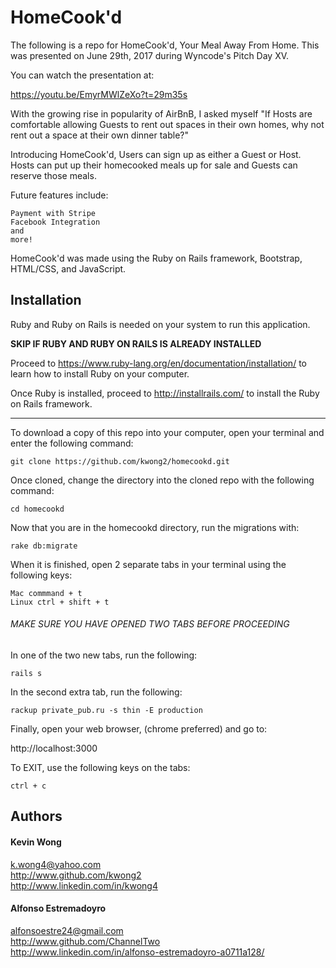 # HomeCook'd

The following is a repo for HomeCook'd, Your Meal Away From Home. This was presented on June 29th, 2017 during Wyncode's Pitch Day XV. 

You can watch the presentation at:

https://youtu.be/EmyrMWlZeXo?t=29m35s

With the growing rise in popularity of AirBnB, I asked myself "If Hosts are comfortable allowing Guests to rent out spaces in their own homes, why not rent out a space at their own dinner table?"

Introducing HomeCook'd, Users can sign up as either a Guest or Host. Hosts can put up their homecooked meals up for sale and Guests can reserve those meals. 


Future features include: 
```
Payment with Stripe
Facebook Integration
and 
more!
```

HomeCook'd was made using the Ruby on Rails framework, Bootstrap, HTML/CSS, and JavaScript.

## Installation

Ruby and Ruby on Rails is needed on your system to run this application. 

**SKIP IF RUBY AND RUBY ON RAILS IS ALREADY INSTALLED**

Proceed to https://www.ruby-lang.org/en/documentation/installation/ to learn how to install Ruby on your computer.

Once Ruby is installed, proceed to http://installrails.com/ to install the Ruby on Rails framework.
*******************************************************

To download a copy of this repo into your computer, open your terminal and enter the following command: 

```
git clone https://github.com/kwong2/homecookd.git
``` 
Once cloned, change the directory into the cloned repo with the following command:

```
cd homecookd
```
Now that you are in the homecookd directory, run the migrations with:

```
rake db:migrate
```
When it is finished, open 2 separate tabs in your terminal using the following keys:

```
Mac commmand + t
Linux ctrl + shift + t
```
###### MAKE SURE YOU HAVE OPENED TWO TABS BEFORE PROCEEDING

In one of the two new tabs, run the following:

```
rails s
```

In the second extra tab, run the following:

```
rackup private_pub.ru -s thin -E production
```

Finally, open your web browser, (chrome preferred) and go to:

http://localhost:3000

To EXIT, use the following keys on the tabs: 

```
ctrl + c 
```

## Authors

#### Kevin Wong

k.wong4@yahoo.com<br>
http://www.github.com/kwong2<br>
http://www.linkedin.com/in/kwong4


#### Alfonso Estremadoyro

alfonsoestre24@gmail.com<br>
http://www.github.com/ChannelTwo<br>
http://www.linkedin.com/in/alfonso-estremadoyro-a0711a128/
